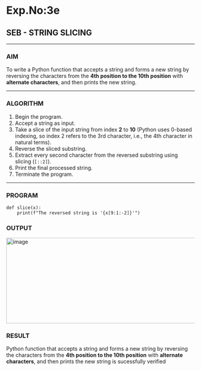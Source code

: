 # Exp.No:3e
## SEB - STRING SLICING

---

### AIM  
To write a Python function that accepts a string and forms a new string by reversing the characters from the **4th position to the 10th position** with **alternate characters**, and then prints the new string.

---

### ALGORITHM

1. Begin the program.  
2. Accept a string as input.  
3. Take a slice of the input string from index **2** to **10** (Python uses 0-based indexing, so index 2 refers to the 3rd character, i.e., the 4th character in natural terms).  
4. Reverse the sliced substring.  
5. Extract every second character from the reversed substring using slicing (`[::2]`).  
6. Print the final processed string.  
7. Terminate the program.

---

### PROGRAM

```
def slice(x):
    print(f"The reversed string is '{x[9:1:-2]}'")
```

### OUTPUT

<img width="943" height="228" alt="image" src="https://github.com/user-attachments/assets/d06f9641-7369-4651-9808-84cf311b975a" />

### RESULT

Python function that accepts a string and forms a new string by reversing the characters from the **4th position to the 10th position** with **alternate characters**, and then prints the new string is sucessfully verified
